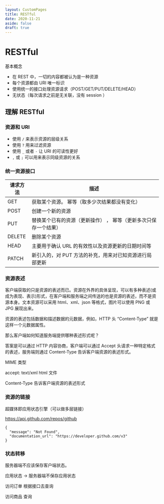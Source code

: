 ```yaml
---
layout: CustomPages
title: RESTful
date: 2020-11-21
aside: false
draft: true
---
```


# RESTful

基本概念

- 在 REST 中，一切的内容都被认为是一种资源
- 每个资源都由 URI 唯一标识
- 使用统一的接口处理资源请求（POST/GET/PUT/DELETE/HEAD）
- 无状态（每次请求之前是无关联，没有 session ）

## 理解 RESTful

### 资源和 URI

- 使用 `/` 来表示资源的层级关系
- 使用 `?` 用来过滤资源
- 使用 `_` 或者 `-` 让 URI 的可读性更好
- `,` 或 `;` 可以用来表示同级资源的关系

### 统一资源接口

| 请求方法 | 描述                                                             |
| -------- | ---------------------------------------------------------------- |
| GET      | 获取某个资源。 幂等（取多少次结果都没有变化）                    |
| POST     | 创建一个新的资源                                                 |
| PUT      | 替换某个已有的资源（更新操作） ， 幂等（更新多次只保存一个结果） |
| DELETE   | 删除某个资源                                                     |
| HEAD     | 主要用于确认 URL 的有效性以及资源更新的日期时间等                |
| PATCH    | 新引入的，对 PUT 方法的补充，用来对已知资源进行局部更新          |

### 资源表述

客户端获取的只是资源的表述而已。资源在外界的具体呈现，可以有多种表述(或成为表现、表示)形式，在客户端和服务端之间传送的也是资源的表述，而不是资源本身。文本资源可以采用 html、xml、json 等格式，图片可以使用 PNG 或 JPG 展现出来。

资源的表述包括数据和描述数据的元数据，例如，HTTP 头 “Content-Type” 就是这样一个元数据属性。

那么客户端如何知道服务端提供哪种表述形式呢？

答案是可以通过 HTTP 内容协商，客户端可以通过 Accept 头请求一种特定格式的表述，服务端则通过 Content-Type 告诉客户端资源的表述形式。

MIME 类型

accept: text/xml html 文件

Content-Type 告诉客户端资源的表述形式

### 资源的链接

超媒体即应用状态引擎（可以做多层链接）

https://api.github.com/repos/github

```
{
  "message": "Not Found",
  "documentation_url": "https://developer.github.com/v3"
}
```

### 状态转移

服务器端不应该保存客户端状态。

应用状态 -> 服务器端不保存应用状态

访问订单 根据接口去查询

访问商品 查询
